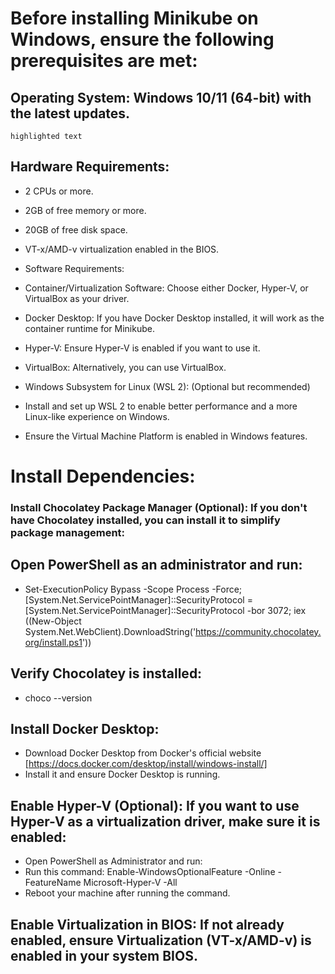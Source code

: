 # Before installing Minikube on Windows, ensure the following prerequisites are met:

## Operating System: Windows 10/11 (64-bit) with the latest updates.
`highlighted text`
## Hardware Requirements:

* 2 CPUs or more.
* 2GB of free memory or more.
* 20GB of free disk space.
* VT-x/AMD-v virtualization enabled in the BIOS.
* Software Requirements:

* Container/Virtualization Software: Choose either Docker, Hyper-V, or VirtualBox as your driver.

* Docker Desktop: If you have Docker Desktop installed, it will work as the container runtime for Minikube.

* Hyper-V: Ensure Hyper-V is enabled if you want to use it.

* VirtualBox: Alternatively, you can use VirtualBox.

* Windows Subsystem for Linux (WSL 2): (Optional but recommended)

* Install and set up WSL 2 to enable better performance and a more Linux-like experience on Windows.

* Ensure the Virtual Machine Platform is enabled in Windows features.

# Install Dependencies:

### Install Chocolatey Package Manager (Optional): If you don't have Chocolatey installed, you can install it to simplify package management:

## Open PowerShell as an administrator and run:
* Set-ExecutionPolicy Bypass -Scope Process -Force; [System.Net.ServicePointManager]::SecurityProtocol = [System.Net.ServicePointManager]::SecurityProtocol -bor 3072; iex ((New-Object System.Net.WebClient).DownloadString('https://community.chocolatey.org/install.ps1'))

## Verify Chocolatey is installed:
* choco --version

## Install Docker Desktop:
* Download Docker Desktop from Docker's official website [https://docs.docker.com/desktop/install/windows-install/]
* Install it and ensure Docker Desktop is running.

## Enable Hyper-V (Optional): If you want to use Hyper-V as a virtualization driver, make sure it is enabled:

* Open PowerShell as Administrator and run:
 * Run this command: Enable-WindowsOptionalFeature -Online -FeatureName Microsoft-Hyper-V -All
  * Reboot your machine after running the command.

## Enable Virtualization in BIOS: If not already enabled, ensure Virtualization (VT-x/AMD-v) is enabled in your system BIOS.


